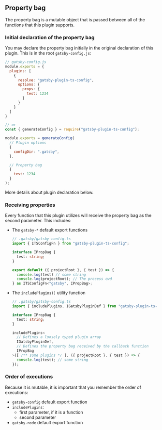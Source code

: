 ## Property bag

The property bag is a mutable object that is passed between all of the functions that this plugin supports.

### Initial declaration of the property bag

You may declare the property bag initially in the original declaration of this plugin.  This is in the
root `gatsby-config.js`:

```js
// gatsby-config.js
module.exports = {
  plugins: [
    {
      resolve: "gatsby-plugin-ts-config",
      options: {
        props: {
          test: 1234
        }
      }
    }
  ]
}

// or
const { generateConfig } = require("gatsby-plugin-ts-config");

module.exports = generateConfig(
  // Plugin options
  {
    configDir: ".gatsby",
  },

  // Property bag
  {
    test: 1234
  }
);
```

More details about plugin declaration below.

### Receiving properties

Every function that this plugin utilizes will receive the property bag as the second parameter.  This includes:
* The `gatsby-*` default export functions

  ```ts
  // .gatsby/gatsby-config.ts
  import { ITSConfigFn } from "gatsby-plugin-ts-config";

  interface IPropBag {
    test: string;
  }

  export default ({ projectRoot }, { test }) => {
    console.log(test) // some string
    console.log(projectRoot); // The process cwd
  } as ITSConfigFn<"gatsby", IPropBag>;
  ```

* The `includePlugins()` utility function

  ```ts
  // .gatsby/gatsby-config.ts
  import { includePlugins, IGatsbyPluginDef } from "gatsby-plugin-ts-config";

  interface IPropBag {
    test: string;
  }

  includePlugins<
    // Defines a loosely typed plugin array
    IGatsbyPluginDef,
    // Defines the property bag received by the callback function
    IPropBag
  >([ /** some plugins */ ], ({ projectRoot }, { test }) => {
    console.log(test); // some string
  });
  ```

### Order of executions

Because it is mutable, it is important that you remember the order of executions:

* `gatsby-config` default export function
* `includePlugins`:
  * first parameter, if it is a function
  * second parameter
* `gatsby-node` default export function
